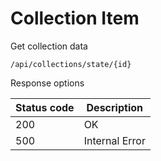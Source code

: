 Collection Item
===================

Get collection data

```shell title="Method <span class='color-method'>GET</span>"
/api/collections/state/{id}
```

Response options

| Status code                          | Description    |
|--------------------------------------|----------------|
| <span class='color-200'>200</span>   | OK             |
| <span class='color-error'>500</span> | Internal Error |